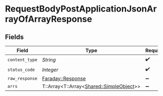 # RequestBodyPostApplicationJsonArrayOfArrayResponse


## Fields

| Field                                                                           | Type                                                                            | Required                                                                        | Description                                                                     |
| ------------------------------------------------------------------------------- | ------------------------------------------------------------------------------- | ------------------------------------------------------------------------------- | ------------------------------------------------------------------------------- |
| `content_type`                                                                  | *String*                                                                        | :heavy_check_mark:                                                              | N/A                                                                             |
| `status_code`                                                                   | *Integer*                                                                       | :heavy_check_mark:                                                              | N/A                                                                             |
| `raw_response`                                                                  | [Faraday::Response](https://www.rubydoc.info/gems/faraday/Faraday/Response)     | :heavy_minus_sign:                                                              | N/A                                                                             |
| `arrs`                                                                          | T::Array<T::Array<[Shared::SimpleObject](../../models/shared/simpleobject.md)>> | :heavy_minus_sign:                                                              | OK                                                                              |